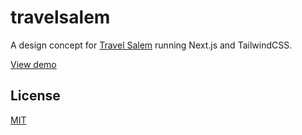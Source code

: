 # travelsalem

A design concept for [Travel Salem](https://travelsalem.com) running Next.js and
TailwindCSS.

[View demo](https://travelsalem.vercel.app/)

## License

[MIT](LICENSE)

